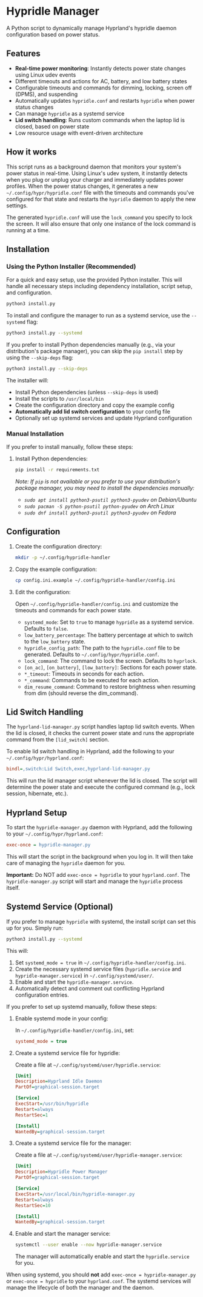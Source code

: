 # Hypridle Manager

A Python script to dynamically manage Hyprland's hypridle daemon configuration based on power status.

## Features

- **Real-time power monitoring**: Instantly detects power state changes using Linux udev events
- Different timeouts and actions for AC, battery, and low battery states
- Configurable timeouts and commands for dimming, locking, screen off (DPMS), and suspending
- Automatically updates `hypridle.conf` and restarts `hypridle` when power status changes
- Can manage `hypridle` as a systemd service
- **Lid switch handling**: Runs custom commands when the laptop lid is closed, based on power state
- Low resource usage with event-driven architecture

## How it works

This script runs as a background daemon that monitors your system's power status in real-time. Using Linux's udev system, it instantly detects when you plug or unplug your charger and immediately updates power profiles. When the power status changes, it generates a new `~/.config/hypr/hypridle.conf` file with the timeouts and commands you've configured for that state and restarts the `hypridle` daemon to apply the new settings.

The generated `hypridle.conf` will use the `lock_command` you specify to lock the screen. It will also ensure that only one instance of the lock command is running at a time.

## Installation

### Using the Python Installer (Recommended)

For a quick and easy setup, use the provided Python installer. This will handle all necessary steps including dependency installation, script setup, and configuration.

```bash
python3 install.py
```

To install and configure the manager to run as a systemd service, use the `--systemd` flag:

```bash
python3 install.py --systemd
```

If you prefer to install Python dependencies manually (e.g., via your distribution's package manager), you can skip the `pip install` step by using the `--skip-deps` flag:

```bash
python3 install.py --skip-deps
```

The installer will:

- Install Python dependencies (unless `--skip-deps` is used)
- Install the scripts to `/usr/local/bin`
- Create the configuration directory and copy the example config
- **Automatically add lid switch configuration** to your config file
- Optionally set up systemd services and update Hyprland configuration

### Manual Installation

If you prefer to install manually, follow these steps:

1. Install Python dependencies:

   ```bash
   pip install -r requirements.txt
   ```

   *Note: If `pip` is not available or you prefer to use your distribution's package manager, you may need to install the dependencies manually:*
   - *`sudo apt install python3-psutil python3-pyudev` on Debian/Ubuntu*
   - *`sudo pacman -S python-psutil python-pyudev` on Arch Linux*
   - *`sudo dnf install python3-psutil python3-pyudev` on Fedora*

## Configuration

1. Create the configuration directory:

   ```bash
   mkdir -p ~/.config/hypridle-handler
   ```

2. Copy the example configuration:

   ```bash
   cp config.ini.example ~/.config/hypridle-handler/config.ini
   ```

3. Edit the configuration:

   Open `~/.config/hypridle-handler/config.ini` and customize the timeouts and commands for each power state.

   - `systemd_mode`: Set to `true` to manage `hypridle` as a systemd service. Defaults to `false`.
   - `low_battery_percentage`: The battery percentage at which to switch to the `low_battery` state.
   - `hypridle_config_path`: The path to the `hypridle.conf` file to be generated. Defaults to `~/.config/hypr/hypridle.conf`.
   - `lock_command`: The command to lock the screen. Defaults to `hyprlock`.
   - `[on_ac]`, `[on_battery]`, `[low_battery]`: Sections for each power state.
   - `*_timeout`: Timeouts in seconds for each action.
   - `*_command`: Commands to be executed for each action.
   - `dim_resume_command`: Command to restore brightness when resuming from dim (should reverse the dim_command).

## Lid Switch Handling

The `hyprland-lid-manager.py` script handles laptop lid switch events. When the lid is closed, it checks the current power state and runs the appropriate command from the `[lid_switch]` section.

To enable lid switch handling in Hyprland, add the following to your `~/.config/hypr/hyprland.conf`:

```ini
bindl=,switch:Lid Switch,exec,hyprland-lid-manager.py
```

This will run the lid manager script whenever the lid is closed. The script will determine the power state and execute the configured command (e.g., lock session, hibernate, etc.).

## Hyprland Setup

To start the `hypridle-manager.py` daemon with Hyprland, add the following to your `~/.config/hypr/hyprland.conf`:

```ini
exec-once = hypridle-manager.py
```

This will start the script in the background when you log in. It will then take care of managing the `hypridle` daemon for you.

**Important:** Do NOT add `exec-once = hypridle` to your `hyprland.conf`. The `hypridle-manager.py` script will start and manage the `hypridle` process itself.

## Systemd Service (Optional)

If you prefer to manage `hypridle` with systemd, the install script can set this up for you. Simply run:

```bash
python3 install.py --systemd
```

This will:

1. Set `systemd_mode = true` in `~/.config/hypridle-handler/config.ini`.
2. Create the necessary systemd service files (`hypridle.service` and `hypridle-manager.service`) in `~/.config/systemd/user/`.
3. Enable and start the `hypridle-manager.service`.
4. Automatically detect and comment out conflicting Hyprland configuration entries.

If you prefer to set up systemd manually, follow these steps:

1. Enable systemd mode in your config:

   In `~/.config/hypridle-handler/config.ini`, set:

   ```ini
   systemd_mode = true
   ```

2. Create a systemd service file for hypridle:

   Create a file at `~/.config/systemd/user/hypridle.service`:

   ```ini
   [Unit]
   Description=Hyprland Idle Daemon
   PartOf=graphical-session.target

   [Service]
   ExecStart=/usr/bin/hypridle
   Restart=always
   RestartSec=1

   [Install]
   WantedBy=graphical-session.target
   ```

3. Create a systemd service file for the manager:

   Create a file at `~/.config/systemd/user/hypridle-manager.service`:

   ```ini
   [Unit]
   Description=Hypridle Power Manager
   PartOf=graphical-session.target

   [Service]
   ExecStart=/usr/local/bin/hypridle-manager.py
   Restart=always
   RestartSec=10

   [Install]
   WantedBy=graphical-session.target
   ```

4. Enable and start the manager service:

   ```bash
   systemctl --user enable --now hypridle-manager.service
   ```

   The manager will automatically enable and start the `hypridle.service` for you.

When using systemd, you should **not** add `exec-once = hypridle-manager.py` or `exec-once = hypridle` to your `hyprland.conf`. The systemd services will manage the lifecycle of both the manager and the daemon.
